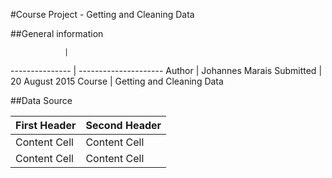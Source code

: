 #Course Project - Getting and Cleaning Data

##General information

                |     
--------------- | ---------------------
Author          |       Johannes Marais
Submitted       |       20 August 2015
Course          |       Getting and Cleaning Data

##Data Source

First Header  | Second Header
------------- | -------------
Content Cell  | Content Cell
Content Cell  | Content Cell